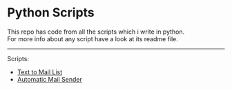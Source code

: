 # Python Scripts
This repo has code from all the scripts which i write in python.<br>
For more info about any script have a look at its readme file.

___
Scripts:<br>
* [Text to Mail List](https://github.com/harshkumarkhatri/Python-Scripts/tree/master/text_to_mail_list)
* [Automatic Mail Sender](https://github.com/harshkumarkhatri/Python-Scripts/tree/master/Automatic%20Mail%20Sender)